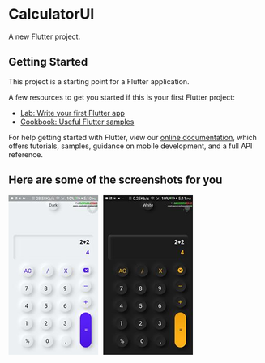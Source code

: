 # CalculatorUI

A new Flutter project.

## Getting Started

This project is a starting point for a Flutter application.

A few resources to get you started if this is your first Flutter project:

- [Lab: Write your first Flutter app](https://flutter.dev/docs/get-started/codelab)
- [Cookbook: Useful Flutter samples](https://flutter.dev/docs/cookbook)

For help getting started with Flutter, view our
[online documentation](https://flutter.dev/docs), which offers tutorials,
samples, guidance on mobile development, and a full API reference.

## Here are some of the screenshots for you
<img src="calculator1.jpg"
     alt="Markdown Monster icon"
     style="float: left; margin-right: 10px;" />
<img src="calculator2.jpg"
     alt="Markdown Monster icon"
     style="float: left; margin-right: 10px;" />     
